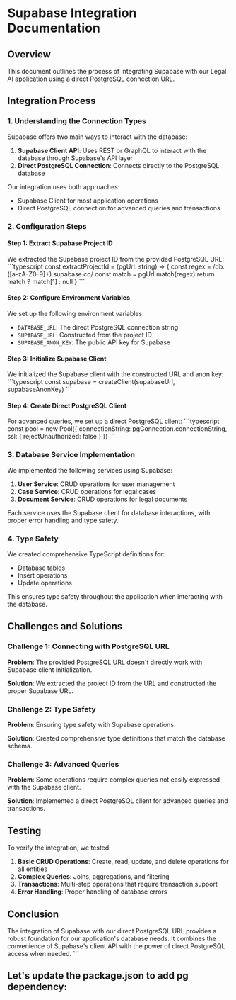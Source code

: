 # Supabase Integration Documentation

## Overview

This document outlines the process of integrating Supabase with our Legal AI application using a direct PostgreSQL connection URL.

## Integration Process

### 1. Understanding the Connection Types

Supabase offers two main ways to interact with the database:

1. **Supabase Client API**: Uses REST or GraphQL to interact with the database through Supabase's API layer
2. **Direct PostgreSQL Connection**: Connects directly to the PostgreSQL database

Our integration uses both approaches:
- Supabase Client for most application operations
- Direct PostgreSQL connection for advanced queries and transactions

### 2. Configuration Steps

#### Step 1: Extract Supabase Project ID

We extracted the Supabase project ID from the provided PostgreSQL URL:
\`\`\`typescript
const extractProjectId = (pgUrl: string) => {
  const regex = /db\.([a-zA-Z0-9]+)\.supabase\.co/
  const match = pgUrl.match(regex)
  return match ? match[1] : null
}
\`\`\`

#### Step 2: Configure Environment Variables

We set up the following environment variables:
- `DATABASE_URL`: The direct PostgreSQL connection string
- `SUPABASE_URL`: Constructed from the project ID
- `SUPABASE_ANON_KEY`: The public API key for Supabase

#### Step 3: Initialize Supabase Client

We initialized the Supabase client with the constructed URL and anon key:
\`\`\`typescript
const supabase = createClient<Database>(supabaseUrl, supabaseAnonKey)
\`\`\`

#### Step 4: Create Direct PostgreSQL Client

For advanced queries, we set up a direct PostgreSQL client:
\`\`\`typescript
const pool = new Pool({
  connectionString: pgConnection.connectionString,
  ssl: {
    rejectUnauthorized: false
  }
})
\`\`\`

### 3. Database Service Implementation

We implemented the following services using Supabase:

1. **User Service**: CRUD operations for user management
2. **Case Service**: CRUD operations for legal cases
3. **Document Service**: CRUD operations for legal documents

Each service uses the Supabase client for database interactions, with proper error handling and type safety.

### 4. Type Safety

We created comprehensive TypeScript definitions for:
- Database tables
- Insert operations
- Update operations

This ensures type safety throughout the application when interacting with the database.

## Challenges and Solutions

### Challenge 1: Connecting with PostgreSQL URL

**Problem**: The provided PostgreSQL URL doesn't directly work with Supabase client initialization.

**Solution**: We extracted the project ID from the URL and constructed the proper Supabase URL.

### Challenge 2: Type Safety

**Problem**: Ensuring type safety with Supabase operations.

**Solution**: Created comprehensive type definitions that match the database schema.

### Challenge 3: Advanced Queries

**Problem**: Some operations require complex queries not easily expressed with the Supabase client.

**Solution**: Implemented a direct PostgreSQL client for advanced queries and transactions.

## Testing

To verify the integration, we tested:

1. **Basic CRUD Operations**: Create, read, update, and delete operations for all entities
2. **Complex Queries**: Joins, aggregations, and filtering
3. **Transactions**: Multi-step operations that require transaction support
4. **Error Handling**: Proper handling of database errors

## Conclusion

The integration of Supabase with our direct PostgreSQL URL provides a robust foundation for our application's database needs. It combines the convenience of Supabase's client API with the power of direct PostgreSQL access when needed.
\`\`\`

## Let's update the package.json to add pg dependency:
